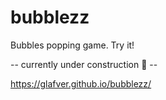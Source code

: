 # bubblezz
Bubbles popping game. Try it!

-- currently under construction 🤪 --

https://glafver.github.io/bubblezz/
